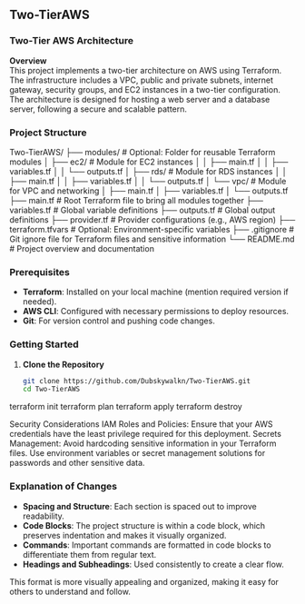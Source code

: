 ## Two-TierAWS

### Two-Tier AWS Architecture

**Overview**  
This project implements a two-tier architecture on AWS using Terraform. The infrastructure includes a VPC, public and private subnets, internet gateway, security groups, and EC2 instances in a two-tier configuration. The architecture is designed for hosting a web server and a database server, following a secure and scalable pattern.

### Project Structure

Two-TierAWS/ ├── modules/ # Optional: Folder for reusable Terraform modules │ ├── ec2/ # Module for EC2 instances │ │ ├── main.tf │ │ ├── variables.tf │ │ └── outputs.tf │ ├── rds/ # Module for RDS instances │ │ ├── main.tf │ │ ├── variables.tf │ │ └── outputs.tf │ └── vpc/ # Module for VPC and networking │ ├── main.tf │ ├── variables.tf │ └── outputs.tf ├── main.tf # Root Terraform file to bring all modules together ├── variables.tf # Global variable definitions ├── outputs.tf # Global output definitions ├── provider.tf # Provider configurations (e.g., AWS region) ├── terraform.tfvars # Optional: Environment-specific variables ├── .gitignore # Git ignore file for Terraform files and sensitive information └── README.md # Project overview and documentation


### Prerequisites

- **Terraform**: Installed on your local machine (mention required version if needed).
- **AWS CLI**: Configured with necessary permissions to deploy resources.
- **Git**: For version control and pushing code changes.

### Getting Started

1. **Clone the Repository**  
   ```bash
   git clone https://github.com/Dubskywalkn/Two-TierAWS.git
   cd Two-TierAWS
terraform init
terraform plan
terraform apply
terraform destroy

Security Considerations
IAM Roles and Policies: Ensure that your AWS credentials have the least privilege required for this deployment.
Secrets Management: Avoid hardcoding sensitive information in your Terraform files. Use environment variables or secret management solutions for passwords and other sensitive data.

### Explanation of Changes

- **Spacing and Structure**: Each section is spaced out to improve readability.
- **Code Blocks**: The project structure is within a code block, which preserves indentation and makes it visually organized.
- **Commands**: Important commands are formatted in code blocks to differentiate them from regular text.
- **Headings and Subheadings**: Used consistently to create a clear flow.

This format is more visually appealing and organized, making it easy for others to understand and follow.

